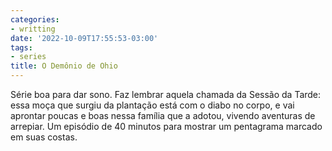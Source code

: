 ```yaml
---
categories:
- writting
date: '2022-10-09T17:55:53-03:00'
tags:
- series
title: O Demônio de Ohio
---
```


Série boa para dar sono. Faz lembrar aquela chamada da Sessão da Tarde: essa moça que surgiu da plantação está com o diabo no corpo, e vai aprontar poucas e boas nessa família que a adotou, vivendo aventuras de arrepiar. Um episódio de 40 minutos para mostrar um pentagrama marcado em suas costas.

